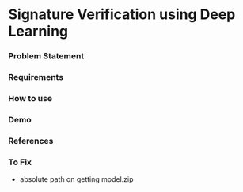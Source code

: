 # Signature Verification using Deep Learning

### Problem Statement
### Requirements
### How to use
### Demo
### References

### To Fix
- absolute path on getting model.zip
